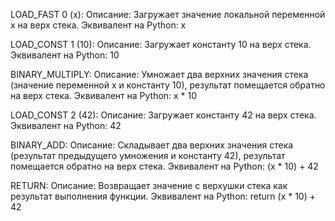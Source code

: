 LOAD_FAST 0 (x):
Описание: Загружает значение локальной переменной x на верх стека.
Эквивалент на Python: x

LOAD_CONST 1 (10):
Описание: Загружает константу 10 на верх стека.
Эквивалент на Python: 10

BINARY_MULTIPLY:
Описание: Умножает два верхних значения стека (значение переменной x и константу 10), результат помещается обратно на верх стека.
Эквивалент на Python: x * 10

LOAD_CONST 2 (42):
Описание: Загружает константу 42 на верх стека.
Эквивалент на Python: 42

BINARY_ADD:
Описание: Складывает два верхних значения стека (результат предыдущего умножения и константу 42), результат помещается обратно на верх стека.
Эквивалент на Python: (x * 10) + 42

RETURN:
Описание: Возвращает значение с верхушки стека как результат выполнения функции.
Эквивалент на Python: return (x * 10) + 42
